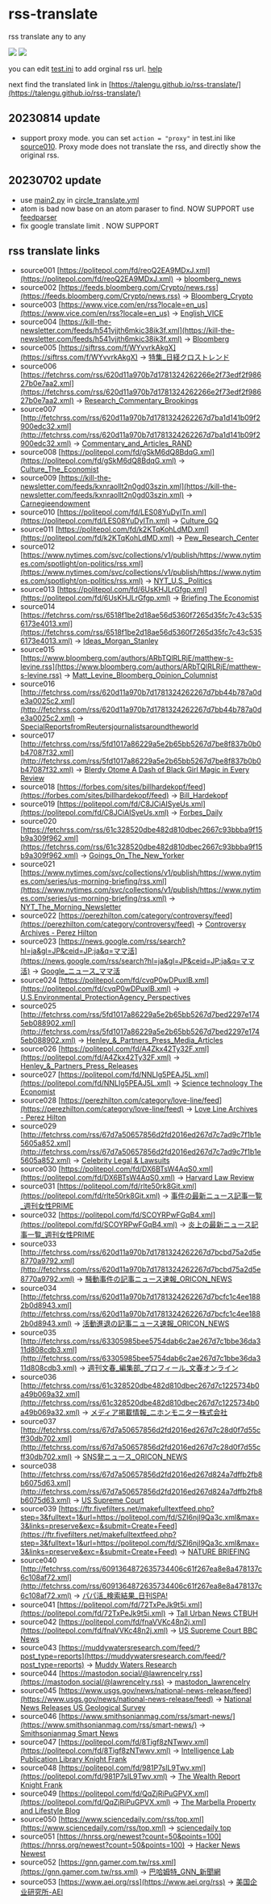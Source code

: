# rss-translate

rss translate any to any

![](https://github.com/ueui/rss-translate/workflows/circle_translate/badge.svg)
![](https://github.com/ueui/rss-translate/workflows/Deploy/badge.svg)

you can edit [test.ini](https://github.com/ueui/rss-translate/edit/main/test.ini) to add orginal rss url. [help](https://github.com/ueui/rss/issues/2)

next find the translated link in [https://talengu.github.io/rss-translate/](https://talengu.github.io/rss-translate/)

## 20230814 update
- support proxy mode. you can set `action = "proxy"` in test.ini like [source010](https://github.com/ueui/rss-translate/blob/f6648c5262f4fa0926310dbe43fff820bf727ac7/test.ini#L67).
 Proxy mode does not translate the rss, and directly show the original rss.

## 20230702 update 
- use [main2.py](https://github.com/ueui/rss-translate/blob/main/main2.py) in [circle_translate.yml](https://github.com/ueui/rss-translate/blob/aeb61bc36eb1a22fd003677b5209291cf7cb4a87/.github/workflows/circle_translate.yml#L38)
- atom is bad now base on an atom paraser to find. NOW SUPPORT
        use [feedparser](https://pythonhosted.org/feedparser/)
- fix google translate limit . NOW SUPPORT

## rss translate links

 - source001 [https://politepol.com/fd/reoQ2EA9MDxJ.xml](https://politepol.com/fd/reoQ2EA9MDxJ.xml) -> [bloomberg_news](rss/bloomberg_news)
 - source002 [https://feeds.bloomberg.com/Crypto/news.rss](https://feeds.bloomberg.com/Crypto/news.rss) -> [Bloomberg_Crypto](rss/Bloomberg_Crypto)
 - source003 [https://www.vice.com/en/rss?locale=en_us](https://www.vice.com/en/rss?locale=en_us) -> [English_VICE](rss/English_VICE)
 - source004 [https://kill-the-newsletter.com/feeds/h541vjjth6mkic38ik3f.xml](https://kill-the-newsletter.com/feeds/h541vjjth6mkic38ik3f.xml) -> [Bloomberg](rss/Bloomberg)
 - source005 [https://siftrss.com/f/WYvvrkAkgX](https://siftrss.com/f/WYvvrkAkgX) -> [特集_日経クロストレンド](rss/%E7%89%B9%E9%9B%86_%E6%97%A5%E7%B5%8C%E3%82%AF%E3%83%AD%E3%82%B9%E3%83%88%E3%83%AC%E3%83%B3%E3%83%89)
 - source006 [https://fetchrss.com/rss/620d11a970b7d1781324262266e2f73edf2f98627b0e7aa2.xml](https://fetchrss.com/rss/620d11a970b7d1781324262266e2f73edf2f98627b0e7aa2.xml) -> [Research_Commentary_Brookings](rss/Research_Commentary_Brookings)
 - source007 [http://fetchrss.com/rss/620d11a970b7d1781324262267d7ba1d141b09f2900edc32.xml](http://fetchrss.com/rss/620d11a970b7d1781324262267d7ba1d141b09f2900edc32.xml) -> [Commentary_and_Articles_RAND](rss/Commentary_and_Articles_RAND)
 - source008 [https://politepol.com/fd/gSkM6dQ8BdqG.xml](https://politepol.com/fd/gSkM6dQ8BdqG.xml) -> [Culture_The_Economist](rss/Culture_The_Economist)
 - source009 [https://kill-the-newsletter.com/feeds/kxnraollt2n0gd03szin.xml](https://kill-the-newsletter.com/feeds/kxnraollt2n0gd03szin.xml) -> [Carnegieendowment](rss/Carnegieendowment)
 - source010 [https://politepol.com/fd/LES08YuDyITn.xml](https://politepol.com/fd/LES08YuDyITn.xml) -> [Culture_GQ](rss/Culture_GQ)
 - source011 [https://politepol.com/fd/k2KTqKohLdMD.xml](https://politepol.com/fd/k2KTqKohLdMD.xml) -> [Pew_Research_Center](rss/Pew_Research_Center)
 - source012 [https://www.nytimes.com/svc/collections/v1/publish/https://www.nytimes.com/spotlight/on-politics/rss.xml](https://www.nytimes.com/svc/collections/v1/publish/https://www.nytimes.com/spotlight/on-politics/rss.xml) -> [NYT_U.S._Politics](rss/NYT_U.S._Politics)
 - source013 [https://politepol.com/fd/6UsKHJLrGfgp.xml](https://politepol.com/fd/6UsKHJLrGfgp.xml) -> [Briefing The Economist](rss/Briefing%20The%20Economist)
 - source014 [https://fetchrss.com/rss/6518f1be2d18ae56d5360f7265d35fc7c43c5356173e4013.xml](https://fetchrss.com/rss/6518f1be2d18ae56d5360f7265d35fc7c43c5356173e4013.xml) -> [Ideas_Morgan_Stanley](rss/Ideas_Morgan_Stanley)
 - source015 [https://www.bloomberg.com/authors/ARbTQlRLRjE/matthew-s-levine.rss](https://www.bloomberg.com/authors/ARbTQlRLRjE/matthew-s-levine.rss) -> [Matt_Levine_Bloomberg_Opinion_Columnist](rss/Matt_Levine_Bloomberg_Opinion_Columnist)
 - source016 [http://fetchrss.com/rss/620d11a970b7d1781324262267d7bb44b787a0de3a0025c2.xml](http://fetchrss.com/rss/620d11a970b7d1781324262267d7bb44b787a0de3a0025c2.xml) -> [SpecialReportsfromReutersjournalistsaroundtheworld](rss/SpecialReportsfromReutersjournalistsaroundtheworld)
 - source017 [http://fetchrss.com/rss/5fd1017a86229a5e2b65bb5267d7be8f837b0b0b47087f32.xml](http://fetchrss.com/rss/5fd1017a86229a5e2b65bb5267d7be8f837b0b0b47087f32.xml) -> [Blerdy Otome A Dash of Black Girl Magic in Every Review](rss/Blerdy%20Otome%20A%20Dash%20of%20Black%20Girl%20Magic%20in%20Every%20Review)
 - source018 [https://forbes.com/sites/billhardekopf/feed](https://forbes.com/sites/billhardekopf/feed) -> [Bill_Hardekopf](rss/Bill_Hardekopf)
 - source019 [https://politepol.com/fd/C8JCiAISyeUs.xml](https://politepol.com/fd/C8JCiAISyeUs.xml) -> [Forbes_Daily](rss/Forbes_Daily)
 - source020 [https://fetchrss.com/rss/61c328520dbe482d810dbec2667c93bbba9f15b9a309f962.xml](https://fetchrss.com/rss/61c328520dbe482d810dbec2667c93bbba9f15b9a309f962.xml) -> [Goings_On_The_New_Yorker](rss/Goings_On_The_New_Yorker)
 - source021 [https://www.nytimes.com/svc/collections/v1/publish/https://www.nytimes.com/series/us-morning-briefing/rss.xml](https://www.nytimes.com/svc/collections/v1/publish/https://www.nytimes.com/series/us-morning-briefing/rss.xml) -> [NYT_The_Morning_Newsletter](rss/NYT_The_Morning_Newsletter)
 - source022 [https://perezhilton.com/category/controversy/feed](https://perezhilton.com/category/controversy/feed) -> [Controversy Archives - Perez Hilton](rss/Controversy%20Archives%20-%20Perez%20Hilton)
 - source023 [https://news.google.com/rss/search?hl=ja&gl=JP&ceid=JP:ja&q=ママ活](https://news.google.com/rss/search?hl=ja&gl=JP&ceid=JP:ja&q=ママ活) -> [Google_ニュース_ママ活](rss/Google_%E3%83%8B%E3%83%A5%E3%83%BC%E3%82%B9_%E3%83%9E%E3%83%9E%E6%B4%BB)
 - source024 [https://politepol.com/fd/cvqP0wDPuxlB.xml](https://politepol.com/fd/cvqP0wDPuxlB.xml) -> [U.S.Environmental_ProtectionAgency_Perspectives](rss/U.S.Environmental_ProtectionAgency_Perspectives)
 - source025 [http://fetchrss.com/rss/5fd1017a86229a5e2b65bb5267d7bed2297e1745eb088902.xml](http://fetchrss.com/rss/5fd1017a86229a5e2b65bb5267d7bed2297e1745eb088902.xml) -> [Henley_&_Partners_Press_Media_Articles](rss/Henley_%26_Partners_Press_Media_Articles)
 - source026 [https://politepol.com/fd/A4Zkx42Ty32F.xml](https://politepol.com/fd/A4Zkx42Ty32F.xml) -> [Henley_&_Partners_Press_Releases](rss/Henley_%26_Partners_Press_Releases)
 - source027 [https://politepol.com/fd/NNLIg5PEAJ5L.xml](https://politepol.com/fd/NNLIg5PEAJ5L.xml) -> [Science technology The Economist](rss/Science%20technology%20The%20Economist)
 - source028 [https://perezhilton.com/category/love-line/feed](https://perezhilton.com/category/love-line/feed) -> [Love Line Archives - Perez Hilton](rss/Love%20Line%20Archives%20-%20Perez%20Hilton)
 - source029 [http://fetchrss.com/rss/67d7a50657856d2fd2016ed267d7c7ad9c7f1b1e5605a852.xml](http://fetchrss.com/rss/67d7a50657856d2fd2016ed267d7c7ad9c7f1b1e5605a852.xml) -> [Celebrity Legal & Lawsuits](rss/Celebrity%20Legal%20%26%20Lawsuits)
 - source030 [https://politepol.com/fd/DX6BTsW4AqS0.xml](https://politepol.com/fd/DX6BTsW4AqS0.xml) -> [Harvard Law Review](rss/Harvard%20Law%20Review)
 - source031 [https://politepol.com/fd/rlte50rk8Git.xml](https://politepol.com/fd/rlte50rk8Git.xml) -> [事件の最新ニュース記事一覧_週刊女性PRIME](rss/%E4%BA%8B%E4%BB%B6%E3%81%AE%E6%9C%80%E6%96%B0%E3%83%8B%E3%83%A5%E3%83%BC%E3%82%B9%E8%A8%98%E4%BA%8B%E4%B8%80%E8%A6%A7_%E9%80%B1%E5%88%8A%E5%A5%B3%E6%80%A7PRIME)
 - source032 [https://politepol.com/fd/SCOYRPwFGqB4.xml](https://politepol.com/fd/SCOYRPwFGqB4.xml) -> [炎上の最新ニュース記事一覧_週刊女性PRIME](rss/%E7%82%8E%E4%B8%8A%E3%81%AE%E6%9C%80%E6%96%B0%E3%83%8B%E3%83%A5%E3%83%BC%E3%82%B9%E8%A8%98%E4%BA%8B%E4%B8%80%E8%A6%A7_%E9%80%B1%E5%88%8A%E5%A5%B3%E6%80%A7PRIME)
 - source033 [http://fetchrss.com/rss/620d11a970b7d1781324262267d7bcbd75a2d5e8770a9792.xml](http://fetchrss.com/rss/620d11a970b7d1781324262267d7bcbd75a2d5e8770a9792.xml) -> [騒動事件の記事ニュース速報_ORICON_NEWS](rss/%E9%A8%92%E5%8B%95%E4%BA%8B%E4%BB%B6%E3%81%AE%E8%A8%98%E4%BA%8B%E3%83%8B%E3%83%A5%E3%83%BC%E3%82%B9%E9%80%9F%E5%A0%B1_ORICON_NEWS)
 - source034 [http://fetchrss.com/rss/620d11a970b7d1781324262267d7bcfc1c4ee1882b0d8943.xml](http://fetchrss.com/rss/620d11a970b7d1781324262267d7bcfc1c4ee1882b0d8943.xml) -> [活動進退の記事ニュース速報_ORICON_NEWS](rss/%E6%B4%BB%E5%8B%95%E9%80%B2%E9%80%80%E3%81%AE%E8%A8%98%E4%BA%8B%E3%83%8B%E3%83%A5%E3%83%BC%E3%82%B9%E9%80%9F%E5%A0%B1_ORICON_NEWS)
 - source035 [http://fetchrss.com/rss/63305985bee5754dab6c2ae267d7c1bbe36da311d808cdb3.xml](http://fetchrss.com/rss/63305985bee5754dab6c2ae267d7c1bbe36da311d808cdb3.xml) -> [週刊文春_編集部_プロフィール_文春オンライン](rss/%E9%80%B1%E5%88%8A%E6%96%87%E6%98%A5_%E7%B7%A8%E9%9B%86%E9%83%A8_%E3%83%97%E3%83%AD%E3%83%95%E3%82%A3%E3%83%BC%E3%83%AB_%E6%96%87%E6%98%A5%E3%82%AA%E3%83%B3%E3%83%A9%E3%82%A4%E3%83%B3)
 - source036 [http://fetchrss.com/rss/61c328520dbe482d810dbec267d7c1225734b0a49b069a32.xml](http://fetchrss.com/rss/61c328520dbe482d810dbec267d7c1225734b0a49b069a32.xml) -> [メディア掲載情報_ニホンモニター株式会社](rss/%E3%83%A1%E3%83%87%E3%82%A3%E3%82%A2%E6%8E%B2%E8%BC%89%E6%83%85%E5%A0%B1_%E3%83%8B%E3%83%9B%E3%83%B3%E3%83%A2%E3%83%8B%E3%82%BF%E3%83%BC%E6%A0%AA%E5%BC%8F%E4%BC%9A%E7%A4%BE)
 - source037 [http://fetchrss.com/rss/67d7a50657856d2fd2016ed267d7c28d0f7d55cff30db702.xml](http://fetchrss.com/rss/67d7a50657856d2fd2016ed267d7c28d0f7d55cff30db702.xml) -> [SNS発ニュース_ORICON_NEWS](rss/SNS%E7%99%BA%E3%83%8B%E3%83%A5%E3%83%BC%E3%82%B9_ORICON_NEWS)
 - source038 [http://fetchrss.com/rss/67d7a50657856d2fd2016ed267d824a7dffb2fb8b6075d63.xml](http://fetchrss.com/rss/67d7a50657856d2fd2016ed267d824a7dffb2fb8b6075d63.xml) -> [US Supreme Court](rss/US%20Supreme%20Court)
 - source039 [https://ftr.fivefilters.net/makefulltextfeed.php?step=3&fulltext=1&url=https://politepol.com/fd/SZI6njI9Qa3c.xml&max=3&links=preserve&exc=&submit=Create+Feed](https://ftr.fivefilters.net/makefulltextfeed.php?step=3&fulltext=1&url=https://politepol.com/fd/SZI6njI9Qa3c.xml&max=3&links=preserve&exc=&submit=Create+Feed) -> [NATURE BRIEFING](rss/NATURE%20BRIEFING)
 - source040 [http://fetchrss.com/rss/6091364872635734406c61f267ea8e8a478137c6c108af72.xml](http://fetchrss.com/rss/6091364872635734406c61f267ea8e8a478137c6c108af72.xml) -> [パパ活_検索結果_日刊SPA!](rss/%E3%83%91%E3%83%91%E6%B4%BB_%E6%A4%9C%E7%B4%A2%E7%B5%90%E6%9E%9C_%E6%97%A5%E5%88%8ASPA%21)
 - source041 [https://politepol.com/fd/72TxPeJk9t5i.xml](https://politepol.com/fd/72TxPeJk9t5i.xml) -> [Tall Urban News CTBUH](rss/Tall%20Urban%20News%20CTBUH)
 - source042 [https://politepol.com/fd/fnaVVKc48n2j.xml](https://politepol.com/fd/fnaVVKc48n2j.xml) -> [US Supreme Court BBC News](rss/US%20Supreme%20Court%20BBC%20News)
 - source043 [https://muddywatersresearch.com/feed/?post_type=reports](https://muddywatersresearch.com/feed/?post_type=reports) -> [Muddy Waters Research](rss/Muddy%20Waters%20Research)
 - source044 [https://mastodon.social/@lawrencelry.rss](https://mastodon.social/@lawrencelry.rss) -> [mastodon_lawrencelry](rss/mastodon_lawrencelry)
 - source045 [https://www.usgs.gov/news/national-news-release/feed](https://www.usgs.gov/news/national-news-release/feed) -> [National News Releases US Geological Survey](rss/National%20News%20Releases%20US%20Geological%20Survey)
 - source046 [https://www.smithsonianmag.com/rss/smart-news/](https://www.smithsonianmag.com/rss/smart-news/) -> [Smithsonianmag Smart News](rss/Smithsonianmag%20Smart%20News)
 - source047 [https://politepol.com/fd/8Tigf8zNTwwv.xml](https://politepol.com/fd/8Tigf8zNTwwv.xml) -> [Intelligence Lab Publication Library Knight Frank](rss/Intelligence%20Lab%20Publication%20Library%20Knight%20Frank)
 - source048 [https://politepol.com/fd/981P7slL9Twv.xml](https://politepol.com/fd/981P7slL9Twv.xml) -> [The Wealth Report Knight Frank](rss/The%20Wealth%20Report%20Knight%20Frank)
 - source049 [https://politepol.com/fd/QqZjRiPuGPVX.xml](https://politepol.com/fd/QqZjRiPuGPVX.xml) -> [The Marbella Property and Lifestyle Blog](rss/The%20Marbella%20Property%20and%20Lifestyle%20Blog)
 - source050 [https://www.sciencedaily.com/rss/top.xml](https://www.sciencedaily.com/rss/top.xml) -> [sciencedaily top](rss/sciencedaily%20top)
 - source051 [https://hnrss.org/newest?count=50&points=100](https://hnrss.org/newest?count=50&points=100) -> [Hacker News Newest](rss/Hacker%20News%20Newest)
 - source052 [https://gnn.gamer.com.tw/rss.xml](https://gnn.gamer.com.tw/rss.xml) -> [巴哈姆特_GNN_新聞網](rss/%E5%B7%B4%E5%93%88%E5%A7%86%E7%89%B9_GNN_%E6%96%B0%E8%81%9E%E7%B6%B2)
 - source053 [https://www.aei.org/rss](https://www.aei.org/rss) -> [美国企业研究所-AEI](rss/%E7%BE%8E%E5%9B%BD%E4%BC%81%E4%B8%9A%E7%A0%94%E7%A9%B6%E6%89%80-AEI)
